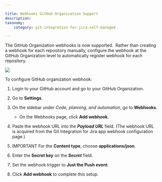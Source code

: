 ```yaml
---

title: Webhooks GitHub Organization Support
description:
taxonomy:
    category: git-integration-for-jira-self-managed

---
```

The GitHub Organization webhooks is now supported.  Rather than creating a webhook for each repository manually, configure the webhook at the GitHub Organization level to automatically register webhook for each repository.

![](https://bigbrassband.atlassian.net/wiki/download/thumbnails/171278716/gitserver-github-org-webhooks-cfg.png?version=1&modificationDate=1649573002925&cacheVersion=1&api=v2&width=680&height=434)

To configure GitHub organization webhook:

1.  Login to your GitHub account and go to your GitHub Organization.

2.  Go to **Settings**.

3.  On the sidebar under _Code, planning, and automation_, go to **Webhooks**.

    *   On the Webhooks page, click **Add webhook**.

4.  Paste the webhook URL into the _**Payload URL**_ field. (The webhook URL is acquired from the Git Integration for Jira app webhook configuration page.)

5.  IMPORTANT For the **Content type**, choose **applications/json**.

6.  Enter the **Secret key** on the _**Secret**_ field.

7.  Set the webhook trigger to **Just the Push event**.

8.  Click **Add webhook** to complete this setup.


